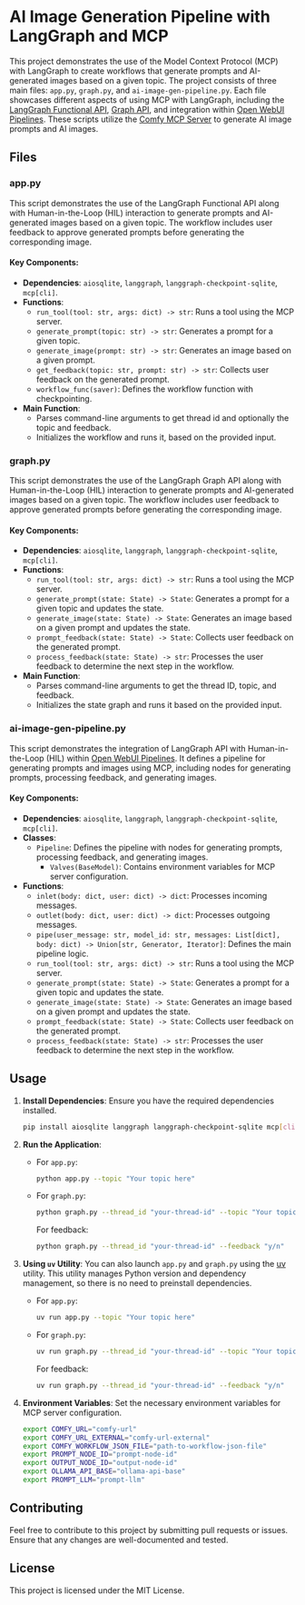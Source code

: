 # AI Image Generation Pipeline with LangGraph and MCP

This project demonstrates the use of the Model Context Protocol (MCP) with LangGraph to create workflows that generate prompts and AI-generated images based on a given topic. The project consists of three main files: `app.py`, `graph.py`, and `ai-image-gen-pipeline.py`. Each file showcases different aspects of using MCP with LangGraph, including the [LangGraph Functional API](https://langchain-ai.github.io/langgraph/reference/func/), [Graph API](https://langchain-ai.github.io/langgraph/), and integration within [Open WebUI Pipelines](https://docs.openwebui.com/pipelines/). These scripts utilize the [Comfy MCP Server](https://pypi.org/project/comfy-mcp-server/) to generate AI image prompts and AI images.

## Files

### app.py

This script demonstrates the use of the LangGraph Functional API along with Human-in-the-Loop (HIL) interaction to generate prompts and AI-generated images based on a given topic. The workflow includes user feedback to approve generated prompts before generating the corresponding image.

#### Key Components:
- **Dependencies**: `aiosqlite`, `langgraph`, `langgraph-checkpoint-sqlite`, `mcp[cli]`.
- **Functions**:
  - `run_tool(tool: str, args: dict) -> str`: Runs a tool using the MCP server.
  - `generate_prompt(topic: str) -> str`: Generates a prompt for a given topic.
  - `generate_image(prompt: str) -> str`: Generates an image based on a given prompt.
  - `get_feedback(topic: str, prompt: str) -> str`: Collects user feedback on the generated prompt.
  - `workflow_func(saver)`: Defines the workflow function with checkpointing.
- **Main Function**: 
  - Parses command-line arguments to get thread id and optionally the topic and feedback.
  - Initializes the workflow and runs it, based on the provided input.

### graph.py

This script demonstrates the use of the LangGraph Graph API along with Human-in-the-Loop (HIL) interaction to generate prompts and AI-generated images based on a given topic. The workflow includes user feedback to approve generated prompts before generating the corresponding image.

#### Key Components:
- **Dependencies**: `aiosqlite`, `langgraph`, `langgraph-checkpoint-sqlite`, `mcp[cli]`.
- **Functions**:
  - `run_tool(tool: str, args: dict) -> str`: Runs a tool using the MCP server.
  - `generate_prompt(state: State) -> State`: Generates a prompt for a given topic and updates the state.
  - `generate_image(state: State) -> State`: Generates an image based on a given prompt and updates the state.
  - `prompt_feedback(state: State) -> State`: Collects user feedback on the generated prompt.
  - `process_feedback(state: State) -> str`: Processes the user feedback to determine the next step in the workflow.
- **Main Function**: 
  - Parses command-line arguments to get the thread ID, topic, and feedback.
  - Initializes the state graph and runs it based on the provided input.

### ai-image-gen-pipeline.py

This script demonstrates the integration of LangGraph API with Human-in-the-Loop (HIL) within [Open WebUI Pipelines](https://docs.openwebui.com/pipelines/). It defines a pipeline for generating prompts and images using MCP, including nodes for generating prompts, processing feedback, and generating images.

#### Key Components:
- **Dependencies**: `aiosqlite`, `langgraph`, `langgraph-checkpoint-sqlite`, `mcp[cli]`.
- **Classes**:
  - `Pipeline`: Defines the pipeline with nodes for generating prompts, processing feedback, and generating images.
    - `Valves(BaseModel)`: Contains environment variables for MCP server configuration.
- **Functions**:
  - `inlet(body: dict, user: dict) -> dict`: Processes incoming messages.
  - `outlet(body: dict, user: dict) -> dict`: Processes outgoing messages.
  - `pipe(user_message: str, model_id: str, messages: List[dict], body: dict) -> Union[str, Generator, Iterator]`: Defines the main pipeline logic.
  - `run_tool(tool: str, args: dict) -> str`: Runs a tool using the MCP server.
  - `generate_prompt(state: State) -> State`: Generates a prompt for a given topic and updates the state.
  - `generate_image(state: State) -> State`: Generates an image based on a given prompt and updates the state.
  - `prompt_feedback(state: State) -> State`: Collects user feedback on the generated prompt.
  - `process_feedback(state: State) -> str`: Processes the user feedback to determine the next step in the workflow.

## Usage

1. **Install Dependencies**: Ensure you have the required dependencies installed.
   ```bash
   pip install aiosqlite langgraph langgraph-checkpoint-sqlite mcp[cli] comfy-mcp-server
   ```

2. **Run the Application**:
   - For `app.py`:
     ```bash
     python app.py --topic "Your topic here"
     ```
   - For `graph.py`:
     ```bash
     python graph.py --thread_id "your-thread-id" --topic "Your topic here" 
     ```

     For feedback:
     ```bash
     python graph.py --thread_id "your-thread-id" --feedback "y/n" 
     ```

3. **Using `uv` Utility**: You can also launch `app.py` and `graph.py` using the [uv](https://docs.astral.sh/uv/) utility. This utility manages Python version and dependency management, so there is no need to preinstall dependencies.
   - For `app.py`:
     ```bash
     uv run app.py --topic "Your topic here"
     ```
   - For `graph.py`:
     ```bash
     uv run graph.py --thread_id "your-thread-id" --topic "Your topic here" 
     ```

     For feedback:
     ```bash
     uv run graph.py --thread_id "your-thread-id" --feedback "y/n" 
     ```

4. **Environment Variables**: Set the necessary environment variables for MCP server configuration.
   ```bash
   export COMFY_URL="comfy-url"
   export COMFY_URL_EXTERNAL="comfy-url-external"
   export COMFY_WORKFLOW_JSON_FILE="path-to-workflow-json-file"
   export PROMPT_NODE_ID="prompt-node-id"
   export OUTPUT_NODE_ID="output-node-id"
   export OLLAMA_API_BASE="ollama-api-base"
   export PROMPT_LLM="prompt-llm"
   ```

## Contributing

Feel free to contribute to this project by submitting pull requests or issues. Ensure that any changes are well-documented and tested.

## License

This project is licensed under the MIT License.
